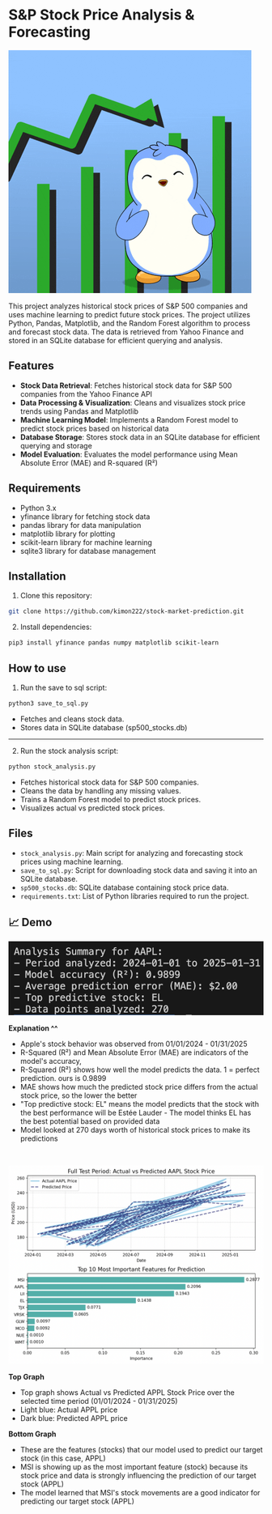 # S&P Stock Price Analysis & Forecasting 

![Penguin cartoon with stocks chart](./assets/stocks.gif)

This project analyzes historical stock prices of S&P 500 companies and uses machine learning to predict future stock prices. The project utilizes Python, Pandas, Matplotlib, and the Random Forest algorithm to process and forecast stock data. The data is retrieved from Yahoo Finance and stored in an SQLite database for efficient querying and analysis.

## Features
- **Stock Data Retrieval**: Fetches historical stock data for S&P 500 companies from the Yahoo Finance API
- **Data Processing & Visualization**: Cleans and visualizes stock price trends using Pandas and Matplotlib
- **Machine Learning Model**: Implements a Random Forest model to predict stock prices based on historical data
- **Database Storage**: Stores stock data in an SQLite database for efficient querying and storage
- **Model Evaluation**: Evaluates the model performance using Mean Absolute Error (MAE) and R-squared (R²)

## Requirements 
- Python 3.x
- yfinance library for fetching stock data
- pandas library for data manipulation
- matplotlib library for plotting
- scikit-learn library for machine learning
- sqlite3 library for database management

## Installation 
1. Clone this repository: 
```bash
git clone https://github.com/kimon222/stock-market-prediction.git
```

2. Install dependencies: 
```bash
pip3 install yfinance pandas numpy matplotlib scikit-learn
```

## How to use   
1. Run the save to sql script:
```bash
python3 save_to_sql.py
```

- Fetches and cleans stock data.
- Stores data in SQLite database (sp500_stocks.db)

---

2. Run the stock analysis script:
```bash
python stock_analysis.py
```

- Fetches historical stock data for S&P 500 companies.
- Cleans the data by handling any missing values.
- Trains a Random Forest model to predict stock prices.
- Visualizes actual vs predicted stock prices.

## Files
- `stock_analysis.py`: Main script for analyzing and forecasting stock prices using machine learning.
- `save_to_sql.py`: Script for downloading stock data and saving it into an SQLite database.
- `sp500_stocks.db`: SQLite database containing stock price data.
- `requirements.txt`: List of Python libraries required to run the project.

## 📈 Demo
<p align="left">
  <img src="./assets/screenshots/screenshot1.png" alt="Analysis Summary for APPL" width="600">
</p>  

**Explanation ^^**
- Apple's stock behavior was observed from 01/01/2024 - 01/31/2025
- R-Squared (R²) and Mean Absolute Error (MAE) are indicators of the model's accuracy,
- R-Squared (R²) shows how well the model predicts the data. 1 = perfect prediction. ours is 0.9899
- MAE shows how much the predicted stock price differs from the actual stock price, so the lower the better
- "Top predictive stock: EL" means the model predicts that the stock with the best performance will be Estée Lauder - The model thinks EL has the best potential based on provided data
- Model looked at 270 days worth of historical stock prices to make its predictions

<br/>

<p align="left">
  <img src="./assets/screenshots/screenshot2.png" alt="Charts showing predicted vs actual stock behavior" width="600">
</p>  

**Top Graph**
- Top graph shows Actual vs Predicted APPL Stock Price over the selected time period (01/01/2024 - 01/31/2025)
- Light blue: Actual APPL price 
- Dark blue: Predicted APPL price 

**Bottom Graph**
- These are the features (stocks) that our model used to predict our target stock (in this case, APPL)
- MSI is showing up as the most important feature (stock) because its stock price and data is strongly influencing the prediction of our target stock (APPL)
- The model learned that MSI's stock movements are a good indicator for predicting our target stock (APPL)
